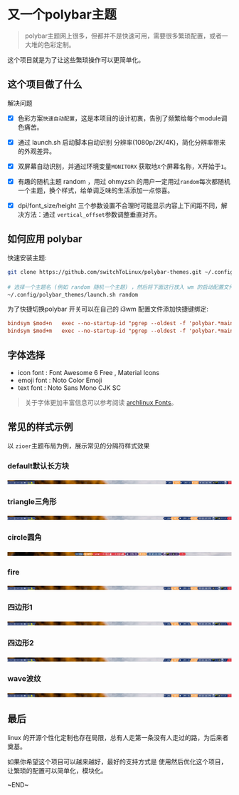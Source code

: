 # 又一个polybar主题
> polybar主题网上很多，但都并不是快速可用，需要很多繁琐配置，或者一大堆的色彩定制。

这个项目就是为了让这些繁琐操作可以更简单化。

## 这个项目做了什么

解决问题
- [x] 色彩方案`快速自动配置`，这是本项目的设计初衷，告别了频繁给每个module调色痛苦。
- [x] 通过 launch.sh 启动脚本自动识别 分辨率(1080p/2K/4K)，简化分辨率带来的外观差异。
- [x] 双屏幕自动识别，并通过环境变量`MONITORX` 获取地`X`个屏幕名称，X开始于`1`。
- [x] 有趣的随机主题 random ，用过 ohmyzsh 的用户一定用过`random`每次都随机一个主题，换个样式，给单调乏味的生活添加一点惊喜。
- [x] dpi/font_size/height 三个参数设置不合理时可能显示内容上下间距不同，解决方法：通过 `vertical_offset`参数调整垂直对齐。


## 如何应用 polybar

快速安装主题:

```sh
git clone https://github.com/switchToLinux/polybar-themes.git ~/.config/polybar_themes

# 选择一个主题名 (例如 random 随机一个主题) ，然后将下面这行放入 wm 的启动配置文件中
~/.config/polybar_themes/launch.sh random

```

为了快捷切换polybar 开关可以在自己的 i3wm 配置文件添加快捷键绑定:
```ini
bindsym $mod+n   exec --no-startup-id "pgrep --oldest -f 'polybar.*main_top'    > /tmp/tmp.polybar.pid && polybar-msg -p $(cat /tmp/tmp.polybar.pid) cmd toggle"
bindsym $mod+m   exec --no-startup-id "pgrep --oldest -f 'polybar.*main_bottom' > /tmp/tmp.polybar.pid && polybar-msg -p $(cat /tmp/tmp.polybar.pid) cmd toggle"
```


## 字体选择

- icon font :  Font Awesome 6 Free , Material Icons
- emoji font : Noto Color Emoji
- text font : Noto Sans Mono CJK SC

> 关于字体更加丰富信息可以参考阅读 [archlinux Fonts](https://wiki.archlinux.org/title/Fonts)。

## 常见的样式示例

以 `zioer`主题布局为例，展示常见的分隔符样式效果

### default默认长方块

![default](https://raw.githubusercontent.com/switchToLinux/polybar_themes/main/images/default.jpg)

### triangle三角形

![triangle](https://raw.githubusercontent.com/switchToLinux/polybar_themes/main/images/triangle.jpg)


### circle圆角

![circle](https://raw.githubusercontent.com/switchToLinux/polybar_themes/main/images/circle.jpg)


### fire

![fire](https://raw.githubusercontent.com/switchToLinux/polybar_themes/main/images/fire.jpg)


### 四边形1

![paral1](https://raw.githubusercontent.com/switchToLinux/polybar_themes/main/images/paral1.jpg)


### 四边形2

![paral2](https://raw.githubusercontent.com/switchToLinux/polybar_themes/main/images/paral2.jpg)


### wave波纹

![wave](https://raw.githubusercontent.com/switchToLinux/polybar_themes/main/images/wave.jpg)



## 最后

linux 的开源个性化定制也存在局限，总有人走第一条没有人走过的路，为后来者奠基。

如果你希望这个项目可以越来越好，最好的支持方式是 使用然后优化这个项目，让繁琐的配置可以简单化，模块化。

~END~


